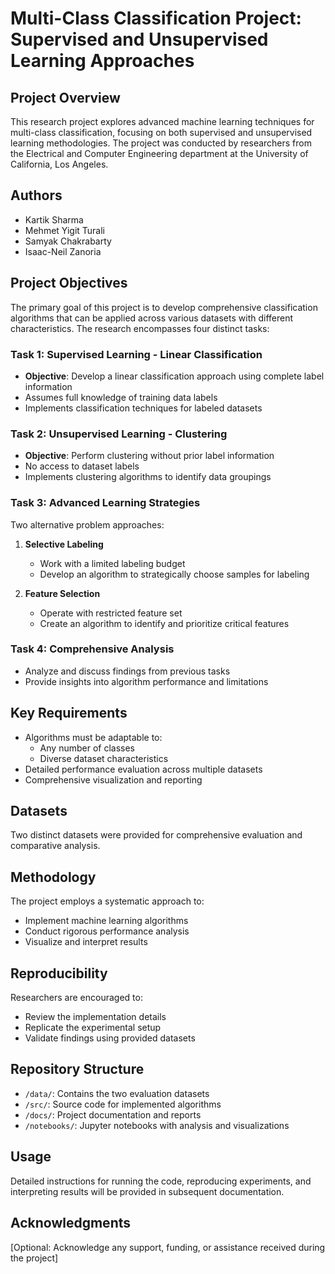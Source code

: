 # Multi-Class Classification Project: Supervised and Unsupervised Learning Approaches

## Project Overview

This research project explores advanced machine learning techniques for multi-class classification, focusing on both supervised and unsupervised learning methodologies. The project was conducted by researchers from the Electrical and Computer Engineering department at the University of California, Los Angeles.

## Authors

- Kartik Sharma
- Mehmet Yigit Turali
- Samyak Chakrabarty
- Isaac-Neil Zanoria

## Project Objectives

The primary goal of this project is to develop comprehensive classification algorithms that can be applied across various datasets with different characteristics. The research encompasses four distinct tasks:

### Task 1: Supervised Learning - Linear Classification
- **Objective**: Develop a linear classification approach using complete label information
- Assumes full knowledge of training data labels
- Implements classification techniques for labeled datasets

### Task 2: Unsupervised Learning - Clustering
- **Objective**: Perform clustering without prior label information
- No access to dataset labels
- Implements clustering algorithms to identify data groupings

### Task 3: Advanced Learning Strategies
Two alternative problem approaches:
1. **Selective Labeling**
   - Work with a limited labeling budget
   - Develop an algorithm to strategically choose samples for labeling

2. **Feature Selection**
   - Operate with restricted feature set
   - Create an algorithm to identify and prioritize critical features

### Task 4: Comprehensive Analysis
- Analyze and discuss findings from previous tasks
- Provide insights into algorithm performance and limitations

## Key Requirements

- Algorithms must be adaptable to:
  - Any number of classes
  - Diverse dataset characteristics
- Detailed performance evaluation across multiple datasets
- Comprehensive visualization and reporting

## Datasets

Two distinct datasets were provided for comprehensive evaluation and comparative analysis.

## Methodology

The project employs a systematic approach to:
- Implement machine learning algorithms
- Conduct rigorous performance analysis
- Visualize and interpret results

## Reproducibility

Researchers are encouraged to:
- Review the implementation details
- Replicate the experimental setup
- Validate findings using provided datasets

## Repository Structure

- `/data/`: Contains the two evaluation datasets
- `/src/`: Source code for implemented algorithms
- `/docs/`: Project documentation and reports
- `/notebooks/`: Jupyter notebooks with analysis and visualizations

## Usage

Detailed instructions for running the code, reproducing experiments, and interpreting results will be provided in subsequent documentation.


## Acknowledgments

[Optional: Acknowledge any support, funding, or assistance received during the project]
